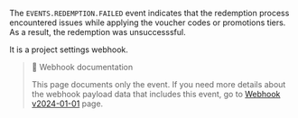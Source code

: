 The `EVENTS.REDEMPTION.FAILED` event indicates that the redemption process encountered issues while applying the voucher codes or promotions tiers. As a result, the redemption was unsuccesssful.

It is a project settings webhook.

> 📘 Webhook documentation
>
> This page documents only the event. If you need more details about the webhook payload data that includes this event, go to [Webhook v2024-01-01](ref:introduction-to-webhooks "Introduction to webhooks v2024-01-01") page.